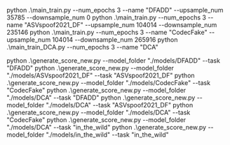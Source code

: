 python .\main_train.py --num_epochs 3 --name "DFADD" --upsample_num 35785 --downsample_num 0
python .\main_train.py --num_epochs 3 --name "ASVspoof2021_DF" --upsample_num 104014 --downsample_num 235146
python .\main_train.py --num_epochs 3 --name "CodecFake" --upsample_num 104014 --downsample_num 265916 
python .\main_train_DCA.py --num_epochs 3 --name "DCA"

python .\generate_score_new.py --model_folder "./models/DFADD" --task "DFADD"
python .\generate_score_new.py --model_folder "./models/ASVspoof2021_DF" --task "ASVspoof2021_DF"
python .\generate_score_new.py --model_folder "./models/CodecFake" --task "CodecFake"
python .\generate_score_new.py --model_folder "./models/DCA" --task "DFADD"
python .\generate_score_new.py --model_folder "./models/DCA" --task "ASVspoof2021_DF"
python .\generate_score_new.py --model_folder "./models/DCA" --task "CodecFake"
python .\generate_score_new.py --model_folder "./models/DCA" --task "in_the_wild"
python .\generate_score_new.py --model_folder "./models/in_the_wild" --task "in_the_wild"
